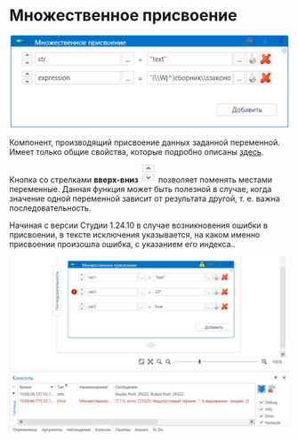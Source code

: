 # Множественное присвоение

![](<../../../.gitbook/assets/Множественное присвоение.png>)

Компонент, производящий присвоение данных заданной переменной. Имеет только общие свойства, которые подробно описаны [здесь](https://docs.primo-rpa.ru/primo-rpa/primo-studio/process/elements).

Кнопка со стрелками **вверх-вниз** ![](<../../../.gitbook/assets/Кнопка во мн.присвоении.png>) позволяет поменять местами переменные. Данная функция может быть полезной в случае, когда значение одной переменной зависит от результата другой, т. е. важна последовательность.

Начиная с версии Студии 1.24.10 в случае возникновения ошибки в присвоении, в тексте исключения указывается, на каком именно присвоении произошла ошибка, с указанием его индекса..


![](<../../../.gitbook/assets1/multassign.png>)
